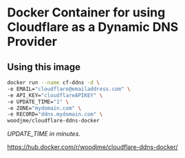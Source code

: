 # Docker Container for using Cloudflare as a Dynamic DNS Provider

## Using this image

```zsh
docker run --name cf-ddns -d \
-e EMAIL="cloudflare@emailaddress.com" \
-e API_KEY="cloudflareAPIKEY" \
-e UPDATE_TIME="1" \
-e ZONE="mydomain.com" \
-e RECORD="ddns.mydomain.com" \
woodjme/cloudflare-ddns-docker
```
*UPDATE_TIME in minutes.*

https://hub.docker.com/r/woodjme/cloudflare-ddns-docker/